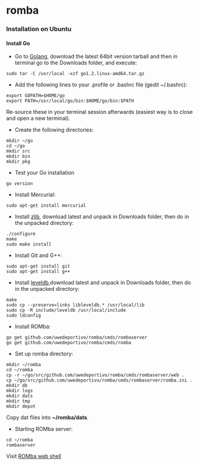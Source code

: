 romba
=====

### Installation on Ubuntu

#### Install Go

* Go to [Golang](https://code.google.com/p/go/downloads/list), download the latest 64bit version tarball and then in terminal go to the Downloads folder, and execute:

```
sudo tar -C /usr/local -xzf go1.2.linux-amd64.tar.gz
```

* Add the following lines to your .profile or .bashrc file (gedit ~/.bashrc):

```
export GOPATH=$HOME/go
export PATH=/usr/local/go/bin:$HOME/go/bin:$PATH
```

Re-source these in your terminal session afterwards (easiest way is to close and open a new terminal).

* Create the following directories:

```
mkdir ~/go
cd ~/go
mkdir src
mkdir bin
mkdir pkg
```

* Test your Go installation

```
go version
```

* Install Mercurial:

```
sudo apt-get install mercurial
```

* Install [zlib](http://www.zlib.net/), download latest and unpack in Downloads folder, then do in the unpacked directory:

```
./configure
make
sudo make install
```

* Install Git and G++:

```
sudo apt-get install git
sudo apt-get install g++
```

* Install [leveldb](https://code.google.com/p/leveldb/downloads/list),download latest and unpack in Downloads folder, then do in the unpacked directory:

```
make
sudo cp --preserve=links libleveldb.* /usr/local/lib
sudo cp -R include/leveldb /usr/local/include
sudo ldconfig
```

* Install ROMba:

```
go get github.com/uwedeportivo/romba/cmds/rombaserver
go get github.com/uwedeportivo/romba/cmds/romba
```

* Set up romba directory:

```
mkdir ~/romba
cd ~/romba
cp -r ~/go/src/github.com/uwedeportivo/romba/cmds/rombaserver/web .
cp ~/go/src/github.com/uwedeportivo/romba/cmds/rombaserver/romba.ini .
mkdir db
mkdir logs
mkdir dats
mkdir tmp
mkdir depot
```

Copy dat files into __~/romba/dats__.

* Starting ROMba server:

```
cd ~/romba
rombaserver
```

Visit [ROMba web shell](http://localhost:4200/romba.html)

